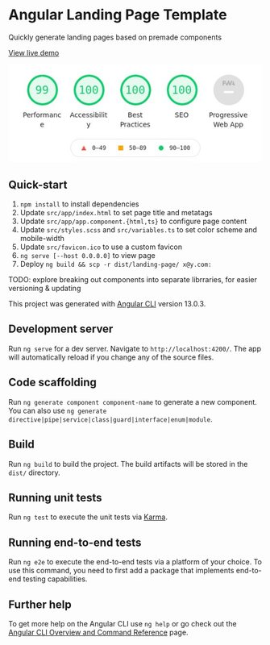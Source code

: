 # Angular Landing Page Template

Quickly generate landing pages based on premade components

[View live demo](https://mikeqdev.github.io/angular-landing-page-template/)

![lighthouse results](lighthouse-results.jpg)

## Quick-start

1. `npm install` to install dependencies
2. Update `src/app/index.html` to set page title and metatags
3. Update `src/app/app.component.{html,ts}` to configure page content
4. Update `src/styles.scss` and `src/variables.ts` to set color scheme and mobile-width
5. Update `src/favicon.ico` to use a custom favicon
6. `ng serve [--host 0.0.0.0]` to view page
7. Deploy `ng build && scp -r dist/landing-page/ x@y.com:`

TODO: explore breaking out components into separate librraries, for easier versioning & updating

This project was generated with [Angular CLI](https://github.com/angular/angular-cli) version 13.0.3.

## Development server

Run `ng serve` for a dev server. Navigate to `http://localhost:4200/`. The app will automatically reload if you change any of the source files.

## Code scaffolding

Run `ng generate component component-name` to generate a new component. You can also use `ng generate directive|pipe|service|class|guard|interface|enum|module`.

## Build

Run `ng build` to build the project. The build artifacts will be stored in the `dist/` directory.

## Running unit tests

Run `ng test` to execute the unit tests via [Karma](https://karma-runner.github.io).

## Running end-to-end tests

Run `ng e2e` to execute the end-to-end tests via a platform of your choice. To use this command, you need to first add a package that implements end-to-end testing capabilities.

## Further help

To get more help on the Angular CLI use `ng help` or go check out the [Angular CLI Overview and Command Reference](https://angular.io/cli) page.
